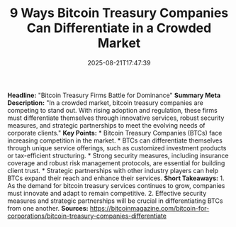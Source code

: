 ﻿---
title: "9 Ways Bitcoin Treasury Companies Can Differentiate in a Crowded Market"
date: "2025-08-21T17:47:39"
category: "Markets"
image: "/images/generated/briefs/2025-08-21/9-ways-bitcoin-treasury-companies-can-differentiate-in-a-cro.svg"

summary: ""
slug: "9 ways bitcoin treasury companies can differentiate in a cro"
source_urls:
  - "https://bitcoinmagazine.com/bitcoin-for-corporations/bitcoin-treasury-companies-differentiate"
seo:
  title: "9 Ways Bitcoin Treasury Companies Can Differentiate in a Crowded Market | Hash n Hedge"
  description: ""
  keywords: ["news", "markets", "brief"]
---
**Headline:** "Bitcoin Treasury Firms Battle for Dominance"  **Summary Meta Description:** "In a crowded market, bitcoin treasury companies are competing to stand out. With rising adoption and regulation, these firms must differentiate themselves through innovative services, robust security measures, and strategic partnerships to meet the evolving needs of corporate clients."  **Key Points:**  * Bitcoin Treasury Companies (BTCs) face increasing competition in the market. * BTCs can differentiate themselves through unique service offerings, such as customized investment products or tax-efficient structuring. * Strong security measures, including insurance coverage and robust risk management protocols, are essential for building client trust. * Strategic partnerships with other industry players can help BTCs expand their reach and enhance their services.  **Short Takeaways:**  1. As the demand for bitcoin treasury services continues to grow, companies must innovate and adapt to remain competitive. 2. Effective security measures and strategic partnerships will be crucial in differentiating BTCs from one another.  **Sources:**  https://bitcoinmagazine.com/bitcoin-for-corporations/bitcoin-treasury-companies-differentiate 

